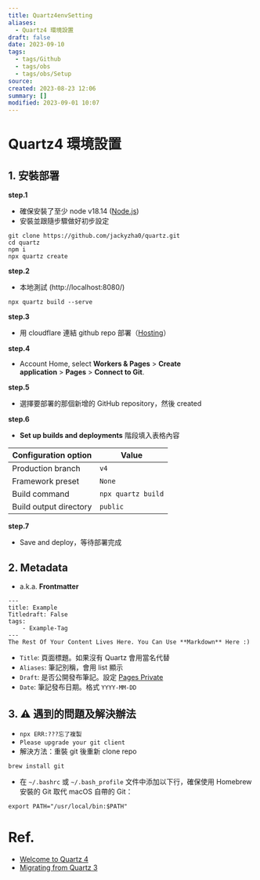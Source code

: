 ```yaml
---
title: Quartz4envSetting
aliases:
  - Quartz4 環境設置
draft: false
date: 2023-09-10
tags:
  - tags/Github
  - tags/obs
  - tags/obs/Setup
source: 
created: 2023-08-23 12:06
summary: []
modified: 2023-09-01 10:07
---
```


# Quartz4 環境設置
## 1. 安裝部署

**step.1**

- 確保安裝了至少 node v18.14 ([Node.js](https://nodejs.org/))
- 安裝並跟隨步驟做好初步設定

``` cli
git clone https://github.com/jackyzha0/quartz.git
cd quartz
npm i
npx quartz create
```

**step.2**

-  本地測試 (http://localhost:8080/)

```cli
npx quartz build --serve
```

**step.3**

- 用 cloudflare 連結 github repo 部署（[Hosting](https://quartz.jzhao.xyz/hosting#cloudflare-pages)）

**step.4**

- Account Home, select **Workers & Pages** > **Create application** > **Pages** > **Connect to Git**.

**step.5**

- 選擇要部署的那個新增的 GitHub repository，然後 created

**step.6**

- **Set up builds and deployments** 階段填入表格內容

|Configuration option|Value|
|---|---|
|Production branch|`v4`|
|Framework preset|`None`|
|Build command|`npx quartz build`|
|Build output directory|`public`|

**step.7**

- Save and deploy，等待部署完成



## 2. Metadata
- a.k.a. **Frontmatter**

``` metadata
---
title: Example 
Titledraft: False
tags: 
	- Example-Tag
---
The Rest Of Your Content Lives Here. You Can Use **Markdown** Here :)
```

- `Title`: 頁面標題。如果沒有 Quartz 會用當名代替
- `Aliases`: 筆記別稱，會用 list 顯示
- `Draft`: 是否公開發布筆記。設定 [Pages Private](https://quartz.jzhao.xyz/features/private-pages) 
- `Date`: 筆記發布日期。格式 `YYYY-MM-DD` 
## 3. ⚠️ 遇到的問題及解決辦法

- `npx ERR:???忘了複製`
- `Please upgrade your git client`
- 解決方法：重裝 git 後重新 clone repo

``` cli
brew install git
```

- 在 `~/.bashrc` 或 `~/.bash_profile` 文件中添加以下行，確保使用 Homebrew 安裝的 Git 取代 macOS 自帶的 Git：

``` cli
export PATH="/usr/local/bin:$PATH"
```

# Ref.
- [Welcome to Quartz 4](https://quartz.jzhao.xyz/)
- [Migrating from Quartz 3](https://quartz.jzhao.xyz/migrating-from-Quartz-3)